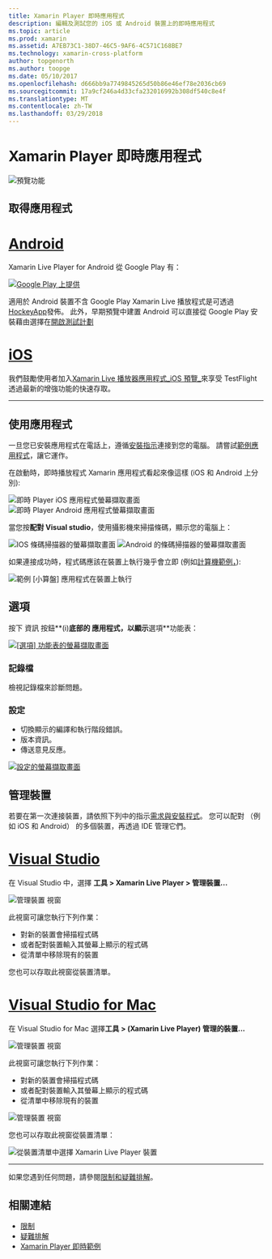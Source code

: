 ```yaml
---
title: Xamarin Player 即時應用程式
description: 編輯及測試您的 iOS 或 Android 裝置上的即時應用程式
ms.topic: article
ms.prod: xamarin
ms.assetid: A7EB73C1-38D7-46C5-9AF6-4C571C168BE7
ms.technology: xamarin-cross-platform
author: topgenorth
ms.author: toopge
ms.date: 05/10/2017
ms.openlocfilehash: d666bb9a7749845265d50b86e46ef78e2036cb69
ms.sourcegitcommit: 17a9cf246a4d33cfa232016992b308df540c8e4f
ms.translationtype: MT
ms.contentlocale: zh-TW
ms.lasthandoff: 03/29/2018
---
```

# <a name="xamarin-live-player-app"></a>Xamarin Player 即時應用程式

![預覽功能](~/media/shared/preview.png)

## <a name="get-the-app"></a>取得應用程式

# <a name="androidtabandroid"></a>[Android](#tab/android)

Xamarin Live Player for Android 從 Google Play 有：

[ ![Google Play 上提供](images/google-play-badge.png)](https://play.google.com/store/apps/details?id=com.xamarin.live)

適用於 Android 裝置不含 Google Play Xamarin Live 播放程式是可透過[HockeyApp](https://aka.ms/xlp-hockeyapp)發佈。 此外，早期預覽中建置 Android 可以直接從 Google Play 安裝藉由選擇在[開啟測試計劃](https://play.google.com/apps/testing/com.xamarin.live)

# <a name="iostabios"></a>[iOS](#tab/ios)

我們鼓勵使用者加入[Xamarin Live 播放器應用程式_iOS 預覽_](https://aka.ms/liveplayeralpha)來享受 TestFlight 透過最新的增強功能的快速存取。

-----

## <a name="using-the-app"></a>使用應用程式

一旦您已安裝應用程式在電話上，遵循[安裝指示](~/tools/live-player/install.md)連接到您的電腦。 請嘗試[範例應用程式](~/tools/live-player/samples.md)，讓它運作。

在啟動時，即時播放程式 Xamarin 應用程式看起來像這樣 (iOS 和 Android 上分別):

![即時 Player iOS 應用程式螢幕擷取畫面](player-images/app-iphone-sml.png) ![即時 Player Android 應用程式螢幕擷取畫面](player-images/app-android-sml.png)

當您按**配對 Visual studio**，使用攝影機來掃描條碼，顯示您的電腦上：

![IOS 條碼掃描器的螢幕擷取畫面](player-images/scan-iphone-sml.png) ![Android 的條碼掃描器的螢幕擷取畫面](player-images/scan-android-sml.png)

如果連接成功時，程式碼應該在裝置上執行幾乎會立即 (例如[計算機範例，](https://developer.xamarin.com/samples/mobile/LivePlayer/BasicCalculator)):

![範例 [小算盤] 應用程式在裝置上執行](player-images/basic-calculator-iphone-sml.png)

## <a name="options"></a>選項

按下 資訊 按鈕**(i)**底部的 應用程式，以顯示**選項**功能表：

[ ![[選項] 功能表的螢幕擷取畫面](player-images/options-sml.png)](player-images/options.png#lightbox)

### <a name="logs"></a>記錄檔

檢視記錄檔來診斷問題。

### <a name="settings"></a>設定

* 切換顯示的編譯和執行階段錯誤。
* 版本資訊。
* 傳送意見反應。

[ ![設定的螢幕擷取畫面](player-images/settings-sml.png)](player-images/settings.png#lightbox)

## <a name="managing-devices"></a>管理裝置

若要在第一次連接裝置，請依照下列中的指示[需求與安裝程式](~/tools/live-player/install.md)。 您可以配對 （例如 iOS 和 Android） 的多個裝置，再透過 IDE 管理它們。

# <a name="visual-studiotabwindows"></a>[Visual Studio](#tab/windows)

在 Visual Studio 中，選擇 **工具 > Xamarin Live Player > 管理裝置...**

![管理裝置 視窗](player-images/manage-tools-menu-vs.png)

此視窗可讓您執行下列作業：

- 對新的裝置會掃描程式碼
- 或者配對裝置輸入其螢幕上顯示的程式碼
- 從清單中移除現有的裝置

您也可以存取此視窗從裝置清單。

# <a name="visual-studio-for-mactabmacos"></a>[Visual Studio for Mac](#tab/macos)

在 Visual Studio for Mac 選擇**工具 > (Xamarin Live Player) 管理的裝置...**

![管理裝置 視窗](player-images/manage-tools-menu.png)

此視窗可讓您執行下列作業：

- 對新的裝置會掃描程式碼
- 或者配對裝置輸入其螢幕上顯示的程式碼
- 從清單中移除現有的裝置

![管理裝置 視窗](player-images/manage.png)

您也可以存取此視窗從裝置清單：

![從裝置清單中選擇 Xamarin Live Player 裝置](player-images/manage-device-menu.png)

-----

如果您遇到任何問題，請參閱[限制和疑難排解](~/tools/live-player/troubleshooting.md)。


## <a name="related-links"></a>相關連結

- [限制](~/tools/live-player/limitations.md)
- [疑難排解](~/tools/live-player/troubleshooting.md)
- [Xamarin Player 即時範例](~/tools/livehttps://developer.xamarin.com/samples.md)
